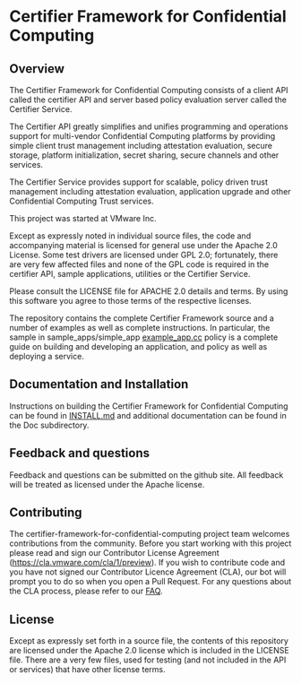 # Certifier Framework for Confidential Computing

## Overview

The Certifier Framework for Confidential Computing consists of a client API
called the certifier API and server based policy evaluation server called
the Certifier Service.

The Certifier API greatly simplifies and unifies programming and
operations support for multi-vendor Confidential Computing platforms
by providing simple client trust management including attestation evaluation,
secure storage, platform initialization, secret sharing, secure channels
and other services.

The Certifier Service provides support for scalable, policy driven
trust management including attestation evaluation, application upgrade
and other Confidential Computing Trust services.

This project was started at VMware Inc.

Except as expressly noted in individual source files, the code and
accompanying material is licensed for general use under the Apache
2.0 License. Some test drivers are licensed under GPL 2.0; fortunately,
there are very few affected files and none of the GPL code is
required in the certifier API, sample applications, utilities or
the Certifier Service.

Please consult the LICENSE file for APACHE 2.0 details and terms.
By using this software you agree to those terms of the respective
licenses.

The repository contains the complete Certifier Framework source and a number of
examples as well as complete instructions.  In particular, the sample in
sample_apps/simple_app [example_app.cc](sample_apps/simple_app/example_app.cc)
policy is a complete guide on building and developing an application, and
policy as well as deploying a service.

## Documentation and Installation

Instructions on building the Certifier Framework for Confidential Computing can
be found in [INSTALL.md](INSTALL.md) and additional documentation can be found
in the Doc subdirectory.

## Feedback and questions

Feedback and questions can be submitted on the github site.  All feedback will be
treated as licensed under the Apache license.

## Contributing

The certifier-framework-for-confidential-computing project team welcomes
contributions from the community. Before you start working with this project
please read and sign our Contributor License Agreement
(https://cla.vmware.com/cla/1/preview). If you wish to contribute code
and you have not signed our Contributor Licence Agreement (CLA), our bot
will prompt you to do so when you open a Pull Request. For any questions about
the CLA process, please refer to our [FAQ](https://cla.vmware.com/faq).


## License

Except as expressly set forth in a source file, the contents of this repository
are licensed under the Apache 2.0 license which is included in the LICENSE
file.  There are a very few files, used for testing (and not included in
the API or services) that have other license terms.


